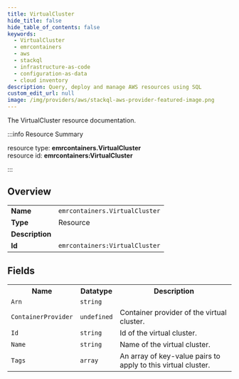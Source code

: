 ```yaml
---
title: VirtualCluster
hide_title: false
hide_table_of_contents: false
keywords:
  - VirtualCluster
  - emrcontainers
  - aws
  - stackql
  - infrastructure-as-code
  - configuration-as-data
  - cloud inventory
description: Query, deploy and manage AWS resources using SQL
custom_edit_url: null
image: /img/providers/aws/stackql-aws-provider-featured-image.png
---
```

The VirtualCluster resource documentation.

:::info Resource Summary

<div class="row">
<div class="providerDocColumn">
<span>resource type:&nbsp;<b>emrcontainers.VirtualCluster</b></span><br />
<span>resource id:&nbsp;<b>emrcontainers:VirtualCluster</b></span><br />
</div>
</div>

:::

## Overview
<table><tbody>
<tr><td><b>Name</b></td><td><code>emrcontainers.VirtualCluster</code></td></tr>
<tr><td><b>Type</b></td><td>Resource</td></tr>
<tr><td><b>Description</b></td><td></td></tr>
<tr><td><b>Id</b></td><td><code>emrcontainers:VirtualCluster</code></td></tr>
</tbody></table>

## Fields
<table><tbody>
<tr><th>Name</th><th>Datatype</th><th>Description</th></tr>
<tr><td><code>Arn</code></td><td><code>string</code></td><td></td></tr><tr><td><code>ContainerProvider</code></td><td><code>undefined</code></td><td>Container provider of the virtual cluster.</td></tr><tr><td><code>Id</code></td><td><code>string</code></td><td>Id of the virtual cluster.</td></tr><tr><td><code>Name</code></td><td><code>string</code></td><td>Name of the virtual cluster.</td></tr><tr><td><code>Tags</code></td><td><code>array</code></td><td>An array of key-value pairs to apply to this virtual cluster.</td></tr>
</tbody></table>